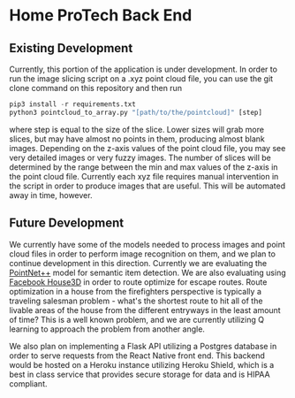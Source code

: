 # Home ProTech Back End
## Existing Development
Currently, this portion of the application is under development. In order to run the image slicing script on a .xyz point cloud file, you can use the git clone command on this repository and then run 

```Python
pip3 install -r requirements.txt
python3 pointcloud_to_array.py "[path/to/the/pointcloud]" [step]
```

where step is equal to the size of the slice. Lower sizes will grab more slices, but may have almost no points in them, producing almost blank images. Depending on the z-axis values of the point cloud file, you may see very detailed images or very fuzzy images. The number of slices will be determined by the range between the min and max values of the z-axis in the point cloud file. Currently each xyz file requires manual intervention in the script in order to produce images that are useful. This will be automated away in time, however. 

## Future Development
We currently have some of the models needed to process images and point cloud files in order to perform image recognition on them, and we plan to continue development in this direction. Currently we are evaluating the [PointNet++](https://github.com/charlesq34/pointnet2) model for semantic item detection. We are also evaluating using [Facebook House3D](https://github.com/facebookresearch/House3D/blob/master/House3D/house.py) in order to route optimize for escape routes. Route optimization in a house from the firefighters perspective is typically a traveling salesman problem - what's the shortest route to hit all of the livable areas of the house from the different entryways in the least amount of time? This is a well known problem, and we are currently utilizing Q learning to approach the problem from another angle. 

We also plan on implementing a Flask API utilizing a Postgres database in order to serve requests from the React Native front end. This backend would be hosted on a Heroku instance utilizing Heroku Shield, which is a best in class service that provides secure storage for data and is HIPAA compliant.

